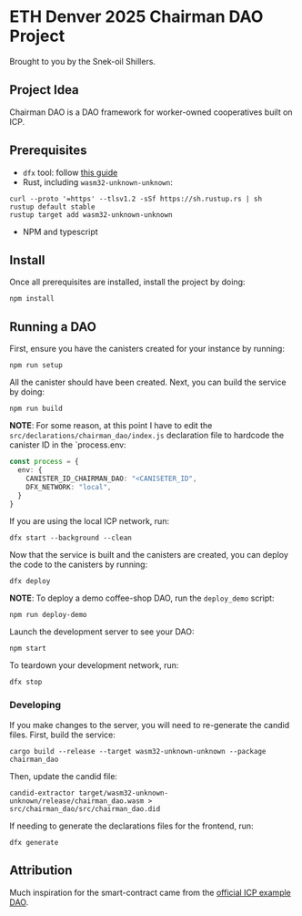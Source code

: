 # ETH Denver 2025 Chairman DAO Project

Brought to you by the Snek-oil Shillers.

## Project Idea

Chairman DAO is a DAO framework for worker-owned cooperatives built on ICP.

## Prerequisites

* `dfx` tool: follow [this guide](https://internetcomputer.org/docs/current/developer-docs/getting-started/install)
* Rust, including `wasm32-unknown-unknown`:

```shell
curl --proto '=https' --tlsv1.2 -sSf https://sh.rustup.rs | sh
rustup default stable
rustup target add wasm32-unknown-unknown
```

* NPM and typescript

## Install

Once all prerequisites are installed, install the project by doing:

```shell
npm install
```

## Running a DAO

First, ensure you have the canisters created for your instance by running:

```shell
npm run setup
```

All the canister should have been created.
Next, you can build the service by doing:

```shell
npm run build
```

**NOTE**: For some reason, at this point I have to edit the `src/declarations/chairman_dao/index.js` declaration file to hardcode the canister ID in the `process.env:

```typescript
const process = {
  env: {
    CANISTER_ID_CHAIRMAN_DAO: "<CANISETER_ID",
    DFX_NETWORK: "local",
  }
}
```

If you are using the local ICP network, run:

```shell
dfx start --background --clean
```

Now that the service is built and the canisters are created, you can deploy the code to the canisters by running:

```shell
dfx deploy
```

**NOTE**: To deploy a demo coffee-shop DAO, run the `deploy_demo` script:

```shell
npm run deploy-demo
```

Launch the development server to see your DAO:

```shell
npm start
```

To teardown your development network, run:

```
dfx stop
```

### Developing

If you make changes to the server, you will need to re-generate the candid files.
First, build the service:

```shell
cargo build --release --target wasm32-unknown-unknown --package chairman_dao
```

Then, update the candid file:

```shell
candid-extractor target/wasm32-unknown-unknown/release/chairman_dao.wasm > src/chairman_dao/src/chairman_dao.did
```

If needing to generate the declarations files for the frontend, run:

```shell
dfx generate
```

## Attribution

Much inspiration for the smart-contract came from the [official ICP example DAO](https://github.com/dfinity/examples/tree/master/rust/basic_dao).
